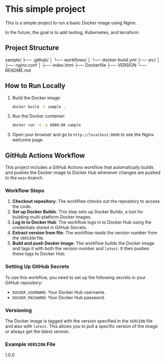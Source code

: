 # This simple project

This is a simple project to run a basic Docker image using Nginx.

In the future, the goal is to add testing, Kubernetes, and terraform

## Project Structure

sample/ ├── .github/ │ └── workflows/ │ └── docker-build.yml ├── src/ │ ├── nginx.conf │ ├── index.html ├── Dockerfile ├── VERSION └── README.md

## How to Run Locally

1. Build the Docker image:
   ```sh
   docker build -t sample .
   ```

2. Run the Docker container:
   ```sh
   docker run -d -p 8080:80 sample
   ```

3. Open your browser and go to `http://localhost:8080` to see the Nginx welcome page.

## GitHub Actions Workflow

This project includes a GitHub Actions workflow that automatically builds and pushes the Docker image to Docker Hub whenever changes are pushed to the `main` branch.

### Workflow Steps

1. **Checkout repository**: The workflow checks out the repository to access the code.
2. **Set up Docker Buildx**: This step sets up Docker Buildx, a tool for building multi-platform Docker images.
3. **Log in to Docker Hub**: The workflow logs in to Docker Hub using the credentials stored in GitHub Secrets.
4. **Extract version from file**: The workflow reads the version number from the `VERSION` file.
5. **Build and push Docker image**: The workflow builds the Docker image and tags it with both the version number and `latest`. It then pushes these tags to Docker Hub.

### Setting Up GitHub Secrets

To use this workflow, you need to set up the following secrets in your GitHub repository:

- `DOCKER_USERNAME`: Your Docker Hub username.
- `DOCKER_PASSWORD`: Your Docker Hub password.

### Versioning

The Docker image is tagged with the version specified in the `VERSION` file and also with `latest`. This allows you to pull a specific version of the image or always get the latest version.

### Example `VERSION` File

1.0.0
